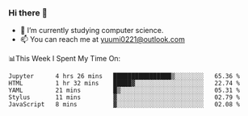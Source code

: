 ### Hi there 👋

- 📕 I’m currently studying computer science.
- 📫 You can reach me at yuumi0221@outlook.com


📊This Week I Spent My Time On:
<!--START_SECTION:waka-->
```text
Jupyter      4 hrs 26 mins   ████████████████▒░░░░░░░░   65.36 % 
HTML         1 hr 32 mins    █████▓░░░░░░░░░░░░░░░░░░░   22.74 % 
YAML         21 mins         █▒░░░░░░░░░░░░░░░░░░░░░░░   05.31 % 
Stylus       11 mins         ▓░░░░░░░░░░░░░░░░░░░░░░░░   02.79 % 
JavaScript   8 mins          ▓░░░░░░░░░░░░░░░░░░░░░░░░   02.08 % 
```
<!--END_SECTION:waka-->

<!--
**Yuumi0221/Yuumi0221** is a ✨ _special_ ✨ repository because its `README.md` (this file) appears on your GitHub profile.

Here are some ideas to get you started:

- 🔭 I’m currently working on ...
- 🌱 I’m currently learning ...
- 👯 I’m looking to collaborate on ...
- 🤔 I’m looking for help with ...
- 💬 Ask me about ...
- 📫 How to reach me: ...
- 😄 Pronouns: ...
- ⚡ Fun fact: ...
-->
